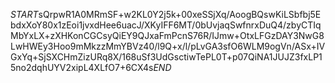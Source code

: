 $START$sQrpwR1A0MRmSF+w2KL0Y2j5k+00xeSSjXq/AoogBQswKiLSbfbj5EbdxXoY80x1zEoi1jvxdHee6uacJ/XKyIFF6MT/0bUvjaqSwfnrxDuQ4/zbyCTIqMbYxLX+zXHKonCGCsyQiEY9QJxaFmPcnS76R/IJmw+OtxLFGzDAY3NwG8LwHWEy3Hoo9mMkzzMmYBVz40/l9Q+x/l/pLvGA3sfO6WLM9ogVn/ASx+IVGxYq+SjSXCHmZizURq8X/168uSf3UdGsctiwTePL0T+p07QiNA1JUJZ3fxLP15no2dqhUYV2xipL4XLfO7+6CX4s$END$